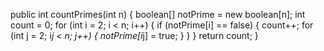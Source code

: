 public int countPrimes(int n) {
boolean[] notPrime = new boolean[n];
int count = 0;
for (int i = 2; i < n; i++) {
if (notPrime[i] == false) {
count++;
for (int j = 2; i*j < n; j++) {
notPrime[i*j] = true;
}
}
}
return count;
}